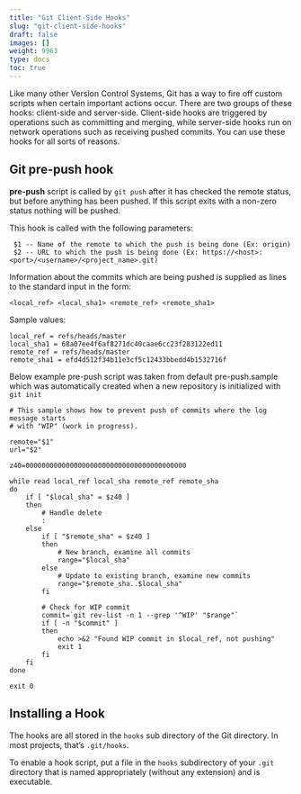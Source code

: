 ```yaml
---
title: "Git Client-Side Hooks"
slug: "git-client-side-hooks"
draft: false
images: []
weight: 9963
type: docs
toc: true
---
```


Like many other Version Control Systems, Git has a way to fire off custom scripts when certain important actions occur. There are two groups of these hooks: client-side and server-side. Client-side hooks are triggered by operations such as committing and merging, while server-side hooks run on network operations such as receiving pushed commits. You can use these hooks for all sorts of reasons.

## Git pre-push hook
**pre-push** script is called by `git push` after it has checked the remote status, but before anything has been pushed.  If this script exits with a non-zero status nothing will be pushed.

This hook is called with the following parameters:

     $1 -- Name of the remote to which the push is being done (Ex: origin)
     $2 -- URL to which the push is being done (Ex: https://<host>:<port>/<username>/<project_name>.git)


Information about the commits which are being pushed is supplied as lines to the standard input in the form: 

    <local_ref> <local_sha1> <remote_ref> <remote_sha1>

   
Sample values: 

    local_ref = refs/heads/master
    local_sha1 = 68a07ee4f6af8271dc40caae6cc23f283122ed11
    remote_ref = refs/heads/master
    remote_sha1 = efd4d512f34b11e3cf5c12433bbedd4b1532716f


Below example pre-push script was taken from default pre-push.sample which was automatically created when a new repository is initialized with `git init`

    # This sample shows how to prevent push of commits where the log message starts
    # with "WIP" (work in progress).
    
    remote="$1"
    url="$2"
    
    z40=0000000000000000000000000000000000000000
    
    while read local_ref local_sha remote_ref remote_sha
    do
        if [ "$local_sha" = $z40 ]
        then
            # Handle delete
            :
        else
            if [ "$remote_sha" = $z40 ]
            then
                # New branch, examine all commits
                range="$local_sha"
            else
                # Update to existing branch, examine new commits
                range="$remote_sha..$local_sha"
            fi
    
            # Check for WIP commit
            commit=`git rev-list -n 1 --grep '^WIP' "$range"`
            if [ -n "$commit" ]
            then
                echo >&2 "Found WIP commit in $local_ref, not pushing"
                exit 1
            fi
        fi
    done
    
    exit 0

## Installing a Hook
The hooks are all stored in the `hooks` sub directory of the Git directory. In most projects, that’s `.git/hooks`.

To enable a hook script, put a file in the `hooks` subdirectory of your `.git` directory that is named appropriately (without any extension) and is executable. 

